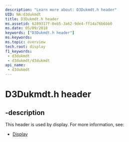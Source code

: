 ```yaml
---
description: "Learn more about: D3Dukmdt.h header"
UID: NA:d3dukmdt
title: D3Dukmdt.h header
ms.assetid: 6289317f-0eb5-3a62-9de4-ff14a76b6bb0
ms.date: 05/09/2018
keywords: ["D3Dukmdt.h header"]
ms.keywords: 
ms.topic: overview
tech.root: display
f1_keywords:
 - d3dukmdt
 - d3dukmdt/d3dukmdt
api_name:
 - d3dukmdt
---
```


# D3Dukmdt.h header


## -description

This header is used by display. For more information, see:

- [Display](../_display/index.md)

